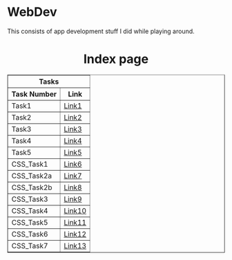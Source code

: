 # WebDev
This consists of app development stuff I did while playing around.
<!DOCTYPE html>
<html lang="en">
<head>
    <meta charset="UTF-8">
    <meta name="viewport" content="width=device-width, initial-scale=1.0">
    <title>Document</title>
</head>
<body>
    <center>
        <h1>Index page</h1>
        <table border="1">
            <tr>
                <th colspan="2">Tasks</th>
            </tr>
            <tr>
                <th>Task Number</th>
                <th>Link</th>
            </tr>
            <tr>
                <td>Task1</td>
                <td><a href="HTML\task1.html">Link1</a></td>
            </tr>
            <tr>
                <td>Task2</td>
                <td><a href="./task2.html">Link2</a></td>
            </tr>
            <tr>
                <td>Task3</td>
                <td><a href="./task3.html">Link3</a></td>
            </tr>
            <tr>
                <td>Task4</td>
                <td><a href="./task4.html">Link4</a></td>
            </tr>
            <tr>
                <td>Task5</td>
                <td><a href="./task5.html">Link5</a></td>
            </tr>
            <tr>
                <td>CSS_Task1</td>
                <td><a href="./CSS_task1.html">Link6</a></td>
            </tr>
            <tr>
                <td>CSS_Task2a</td>
                <td><a href="./CSS_task2a.html">Link7</a></td>
            </tr>
            <tr>
                <td>CSS_Task2b</td>
                <td><a href="./CSS_Task2b.html">Link8</a></td>
            </tr>
            <tr>
                <td>CSS_Task3</td>
                <td><a href="./CSS_task3.html">Link9</a></td>
            </tr>
            <tr>
                <td>CSS_Task4</td>
                <td><a href="./CSS_task4.html">Link10</a></td>
            </tr>
            <tr>
                <td>CSS_Task5</td>
                <td><a href="./CSS_task5.html">Link11</a></td>
            </tr>
            <tr>
                <td>CSS_Task6</td>
                <td><a href="./CSS_task6.html">Link12</a></td>
            </tr>
            <tr>
                <td>CSS_Task7</td>
                <td><a href="./CSS_task7.html">Link13</a></td>
            </tr>
        </table>
    </center>
</body>
</html>

